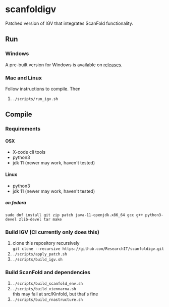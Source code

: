 # scanfoldigv

Patched version of IGV that integrates ScanFold functionality.

## Run

### Windows
A pre-built version for Windows is available on [releases](https://github.com/ResearchIT/scanfoldigv/releases).

### Mac and Linux

Follow instructions to compile. Then

1. `./scripts/run_igv.sh`

## Compile

### Requirements

#### OSX
* X-code cli tools
* python3
* jdk 11 (newer may work, haven't tested)

#### Linux

* python3
* jdk 11 (newer may work, haven't tested)

##### on fedora
```
sudo dnf install git zip patch java-11-openjdk.x86_64 gcc g++ python3-devel zlib-devel tar make
```

### Build IGV (CI currently only does this)

1. clone this repository recursively  
    `git clone --recursive https://github.com/ResearchIT/scanfoldigv.git`
1. `./scripts/apply_patch.sh`
1. `./scripts/build_igv.sh`

### Build ScanFold and dependencies

1. `./scripts/build_scanfold_env.sh`
1. `./scripts/build_viennarna.sh`  
    this may fail at src/Kinfold, but that's fine
1. `./scripts/build_rnastructure.sh`